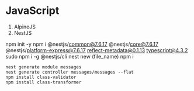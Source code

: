 # JavaScript

1. AlpineJS
2. NestJS

npm init -y
npm i @nestjs/common@7.6.17 @nestjs/core@7.6.17 @nestjs/platform-express@7.6.17 reflect-metadata@0.1.13 typescript@4.3.2
    sudo npm i -g @nestjs/cli
    nest new (file_name)
    npm i

    nest generate module messages
    nest generate controller messages/messages --flat
    npm install class-validator
    npm install class-transformer
